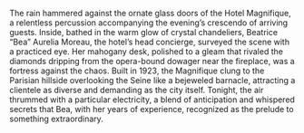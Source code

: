 The rain hammered against the ornate glass doors of the Hotel Magnifique, a relentless percussion accompanying the evening’s crescendo of arriving guests.  Inside, bathed in the warm glow of crystal chandeliers,  Beatrice “Bea” Aurelia Moreau, the hotel’s head concierge, surveyed the scene with a practiced eye.  Her mahogany desk, polished to a gleam that rivaled the diamonds dripping from the opera-bound dowager near the fireplace, was a fortress against the chaos.  Built in 1923, the Magnifique clung to the Parisian hillside overlooking the Seine like a bejeweled barnacle, attracting a clientele as diverse and demanding as the city itself.  Tonight, the air thrummed with a particular electricity, a blend of anticipation and whispered secrets that Bea, with her years of experience, recognized as the prelude to something extraordinary.
